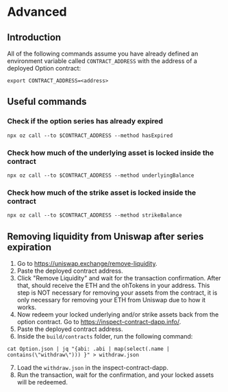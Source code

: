 # Advanced

## Introduction

All of the following commands assume you have already defined an environment variable called `CONTRACT_ADDRESS` with the address of a deployed Option contract:

```
export CONTRACT_ADDRESS=<address>
```

## Useful commands

### Check if the option series has already expired

```
npx oz call --to $CONTRACT_ADDRESS --method hasExpired
```

### Check how much of the underlying asset is locked inside the contract

```
npx oz call --to $CONTRACT_ADDRESS --method underlyingBalance
```

### Check how much of the strike asset is locked inside the contract

```
npx oz call --to $CONTRACT_ADDRESS --method strikeBalance
```

## Removing liquidity from Uniswap after series expiration

1. Go to https://uniswap.exchange/remove-liquidity.
2. Paste the deployed contract address.
3. Click "Remove Liquidity" and wait for the transaction confirmation. After that, should receive the ETH and the ohTokens in your address. This step is NOT necessary for removing your assets from the contract, it is only necessary for removing your ETH from Uniswap due to how it works.
4. Now redeem your locked underlying and/or strike assets back from the option contract. Go to https://inspect-contract-dapp.info/.
5. Paste the deployed contract address.
6. Inside the `build/contracts` folder, run the following command:

```
cat Option.json | jq "{abi: .abi | map(select(.name | contains(\"withdraw\"))) }" > withdraw.json
```

7. Load the `withdraw.json` in the inspect-contract-dapp.
8. Run the transaction, wait for the confirmation, and your locked assets will be redeemed.
